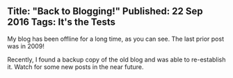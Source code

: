 Title: "Back to Blogging!"
Published: 22 Sep 2016
Tags: It's the Tests
---
My blog has been offline for a long time, as you can see. The last prior post was in 2009!

Recently, I found a backup copy of the old blog and was able to re-establish it. Watch for some new posts in the near future.
